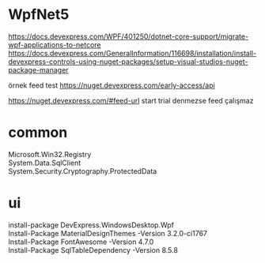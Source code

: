 # WpfNet5

https://docs.devexpress.com/WPF/401250/dotnet-core-support/migrate-wpf-applications-to-netcore  
https://docs.devexpress.com/GeneralInformation/116698/installation/install-devexpress-controls-using-nuget-packages/setup-visual-studios-nuget-package-manager

örnek feed test
https://nuget.devexpress.com/early-access/api

https://nuget.devexpress.com/#feed-url  start trial denmezse feed çalışmaz

# common
Microsoft.Win32.Registry  
System.Data.SqlClient  
System.Security.Cryptography.ProtectedData  

# ui
install-package DevExpress.WindowsDesktop.Wpf  
Install-Package MaterialDesignThemes -Version 3.2.0-ci1767  
Install-Package FontAwesome -Version 4.7.0  
Install-Package SqlTableDependency -Version 8.5.8
